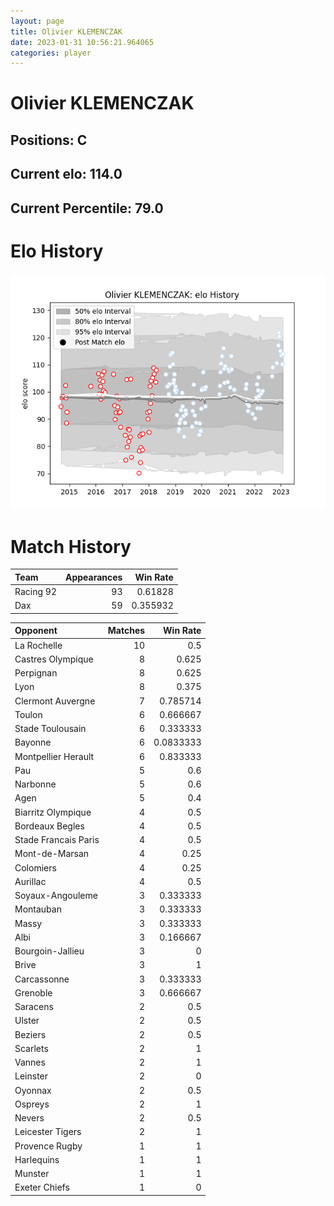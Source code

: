 ```yaml
---  
layout: page  
title: Olivier KLEMENCZAK  
date: 2023-01-31 10:56:21.964065  
categories: player  
---
```

# Olivier KLEMENCZAK

## Positions: C

## Current elo: 114.0

## Current Percentile: 79.0

# Elo History


![elo history](history_OlivierKLEMENCZAK.png)
# Match History


| Team      |   Appearances |   Win Rate |
|:----------|--------------:|-----------:|
| Racing 92 |            93 |   0.61828  |
| Dax       |            59 |   0.355932 |

| Opponent             |   Matches |   Win Rate |
|:---------------------|----------:|-----------:|
| La Rochelle          |        10 |  0.5       |
| Castres Olympique    |         8 |  0.625     |
| Perpignan            |         8 |  0.625     |
| Lyon                 |         8 |  0.375     |
| Clermont Auvergne    |         7 |  0.785714  |
| Toulon               |         6 |  0.666667  |
| Stade Toulousain     |         6 |  0.333333  |
| Bayonne              |         6 |  0.0833333 |
| Montpellier Herault  |         6 |  0.833333  |
| Pau                  |         5 |  0.6       |
| Narbonne             |         5 |  0.6       |
| Agen                 |         5 |  0.4       |
| Biarritz Olympique   |         4 |  0.5       |
| Bordeaux Begles      |         4 |  0.5       |
| Stade Francais Paris |         4 |  0.5       |
| Mont-de-Marsan       |         4 |  0.25      |
| Colomiers            |         4 |  0.25      |
| Aurillac             |         4 |  0.5       |
| Soyaux-Angouleme     |         3 |  0.333333  |
| Montauban            |         3 |  0.333333  |
| Massy                |         3 |  0.333333  |
| Albi                 |         3 |  0.166667  |
| Bourgoin-Jallieu     |         3 |  0         |
| Brive                |         3 |  1         |
| Carcassonne          |         3 |  0.333333  |
| Grenoble             |         3 |  0.666667  |
| Saracens             |         2 |  0.5       |
| Ulster               |         2 |  0.5       |
| Beziers              |         2 |  0.5       |
| Scarlets             |         2 |  1         |
| Vannes               |         2 |  1         |
| Leinster             |         2 |  0         |
| Oyonnax              |         2 |  0.5       |
| Ospreys              |         2 |  1         |
| Nevers               |         2 |  0.5       |
| Leicester Tigers     |         2 |  1         |
| Provence Rugby       |         1 |  1         |
| Harlequins           |         1 |  1         |
| Munster              |         1 |  1         |
| Exeter Chiefs        |         1 |  0         |